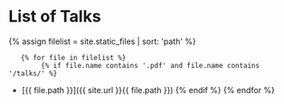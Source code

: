 # List of Talks

{% assign filelist = site.static_files | sort: 'path'  %}
    
       {% for file in filelist %}
            {% if file.name contains '.pdf' and file.name contains '/talks/' %}
 - [{{ file.path }}]({{ site.url }}{{ file.path }})
            {% endif %}
        {% endfor %}
        
        
